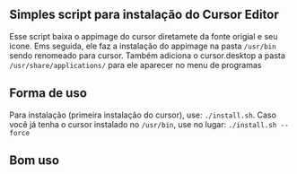 ## Simples script para instalação do Cursor Editor
Esse script baixa o appimage do cursor diretamete da fonte origial e seu icone. Ems seguida, ele faz a instalação do appimage na pasta ```/usr/bin``` sendo renomeado para cursor. Também adiciona o cursor.desktop a pasta ``` /usr/share/applications/ ``` para ele aparecer no menu de programas

## Forma de uso
Para instalação (primeira instalação do cursor), use: ```./install.sh```. Caso você já tenha o cursor instalado no ```/usr/bin```, use no lugar: ```./install.sh --force```

## Bom uso